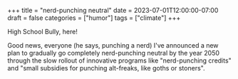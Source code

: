 +++
title = "nerd-punching neutral"
date = 2023-07-01T12:00:00-07:00
draft = false
categories = ["humor"]
tags = ["climate"]
+++

High School Bully, here!

Good news, everyone (he says, punching a nerd) I've announced a new plan to gradually go completely nerd-punching neutral by the year 2050 through the slow rollout of innovative programs like "nerd-punching credits" and "small subsidies for punching alt-freaks, like goths or stoners".